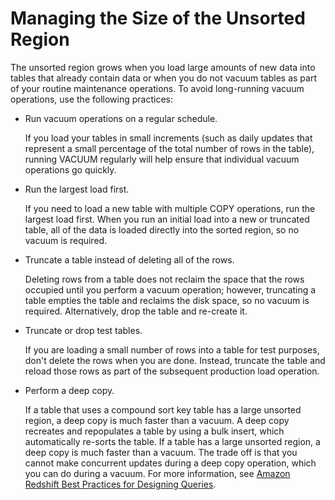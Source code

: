 # Managing the Size of the Unsorted Region<a name="r_vacuum_diskspacereqs"></a>

The unsorted region grows when you load large amounts of new data into tables that already contain data or when you do not vacuum tables as part of your routine maintenance operations\. To avoid long\-running vacuum operations, use the following practices:
+ Run vacuum operations on a regular schedule\. 

  If you load your tables in small increments \(such as daily updates that represent a small percentage of the total number of rows in the table\), running VACUUM regularly will help ensure that individual vacuum operations go quickly\.
+ Run the largest load first\.

  If you need to load a new table with multiple COPY operations, run the largest load first\. When you run an initial load into a new or truncated table, all of the data is loaded directly into the sorted region, so no vacuum is required\.
+ Truncate a table instead of deleting all of the rows\. 

  Deleting rows from a table does not reclaim the space that the rows occupied until you perform a vacuum operation; however, truncating a table empties the table and reclaims the disk space, so no vacuum is required\. Alternatively, drop the table and re\-create it\. 
+ Truncate or drop test tables\. 

  If you are loading a small number of rows into a table for test purposes, don't delete the rows when you are done\. Instead, truncate the table and reload those rows as part of the subsequent production load operation\. 
+ Perform a deep copy\. 

  If a table that uses a compound sort key table has a large unsorted region, a deep copy is much faster than a vacuum\. A deep copy recreates and repopulates a table by using a bulk insert, which automatically re\-sorts the table\. If a table has a large unsorted region, a deep copy is much faster than a vacuum\. The trade off is that you cannot make concurrent updates during a deep copy operation, which you can do during a vacuum\. For more information, see [Amazon Redshift Best Practices for Designing Queries](c_designing-queries-best-practices.md)\. 